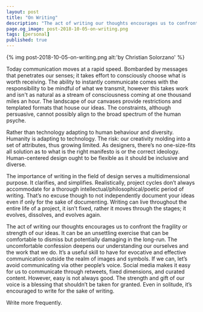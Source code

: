 ```yaml
---
layout: post
title: "On Writing"
description: "The act of writing our thoughts encourages us to confront the fragility or strength of our ideas."
page.og_image: post-2018-10-05-on-writing.png
tags: [personal]
published: true
---
```



{% img post-2018-10-05-on-writing.png alt:'by Christian Solorzano' %}


Today communication moves at a rapid speed. Bombarded by messages that penetrates our senses; it takes effort to consciously choose what is worth receiving. The ability to instantly communicate comes with the responsibility to be mindful of what we transmit, however this takes work and isn't as natural as a stream of consciousness coming at one thousand miles an hour. The landscape of our canvases provide restrictions and templated formats that house our ideas. The constraints, although persuasive, cannot possibly align to the broad spectrum of the human psyche.

Rather than technology adapting to human behaviour and diversity. Humanity is adapting to technology. The risk: our creativity molding into a set of attributes, thus growing limited. As designers, there’s no one-size-fits all solution as to what is the right manifesto is or the correct ideology. Human-centered design ought to be flexible as it should be inclusive and diverse.

The importance of writing in the field of design serves a multidimensional purpose. It clarifies, and simplifies. Realistically, project cycles don’t always accommodate for a thorough intellectual/philosophical/poetic period of writing. That’s no excuse though to not independently document your ideas even if only for the sake of documenting. Writing can live throughout the entire life of a project, it isn’t fixed, rather it moves through the stages; it evolves, dissolves, and evolves again.

The act of writing our thoughts encourages us to confront the fragility or strength of our ideas. It can be an unsettling exercise that can be comfortable to dismiss but potentially damaging in the long-run. The uncomfortable confession deepens our understanding our ourselves and the work that we do. It’s a useful skill to have for evocative and effective communication outside the realm of images and symbols. If we can, let’s avoid communicating via other people’s voice. Social media makes it easy for us to communicate through retweets, fixed dimensions, and curated content. However, easy is not always good. The strength and gift of our voice is a blessing that shouldn’t be taken for granted. Even in solitude, it’s encouraged to write for the sake of writing.

Write more frequently.


